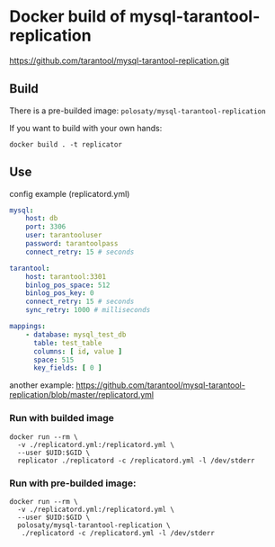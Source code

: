 # Docker build of mysql-tarantool-replication

https://github.com/tarantool/mysql-tarantool-replication.git

## Build

There is a pre-builded image: `polosaty/mysql-tarantool-replication`

If you want to build with your own hands:

```shell
docker build . -t replicator
```
## Use

config example (replicatord.yml)

```yml
mysql:
    host: db
    port: 3306
    user: tarantooluser
    password: tarantoolpass
    connect_retry: 15 # seconds

tarantool:
    host: tarantool:3301
    binlog_pos_space: 512
    binlog_pos_key: 0
    connect_retry: 15 # seconds
    sync_retry: 1000 # milliseconds

mappings:
    - database: mysql_test_db
      table: test_table
      columns: [ id, value ]
      space: 515
      key_fields: [ 0 ]
```

another example: https://github.com/tarantool/mysql-tarantool-replication/blob/master/replicatord.yml

### Run with builded image

```shell
docker run --rm \
  -v ./replicatord.yml:/replicatord.yml \
  --user $UID:$GID \
  replicator ./replicatord -c /replicatord.yml -l /dev/stderr
```

### Run with pre-builded image:

```shell
docker run --rm \
  -v ./replicatord.yml:/replicatord.yml \
  --user $UID:$GID \
  polosaty/mysql-tarantool-replication \
   ./replicatord -c /replicatord.yml -l /dev/stderr
```
